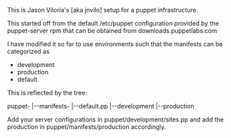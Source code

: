 This is Jason Viloria's [aka jnvilo] setup for a puppet infrastructure. 

This started off from the default /etc/puppet configuration provided by the puppet-server rpm 
that can be obtained from downloads.puppetlabs.com

I have modified it so far to use environments such that the manifests can be categorized as

* development
* production
* default

This is reflected by the tree:

puppet-
      |--manifests-
                  |--default.pp
                  |--development
                  |--production
                  
Add your server configurations in puppet/development/sites.pp and add the production in 
puppet/manifests/production accordingly.

